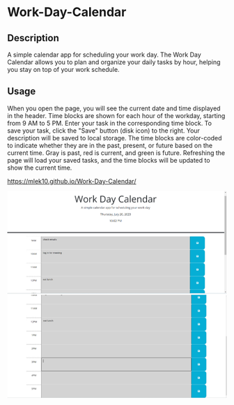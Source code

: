 # Work-Day-Calendar

## Description

A simple calendar app for scheduling your work day. The Work Day Calendar allows you to plan and organize your daily tasks by hour, helping you stay on top of your work schedule. 

## Usage

When you open the page, you will see the current date and time displayed in the header.
Time blocks are shown for each hour of the workday, starting from 9 AM to 5 PM.
Enter your task in the corresponding time block.
To save your task, click the "Save" button (disk icon) to the right. Your description will be saved to local storage.
The time blocks are color-coded to indicate whether they are in the past, present, or future based on the current time. Gray is past, red is current, and green is future. 
Refreshing the page will load your saved tasks, and the time blocks will be updated to show the current time.

https://mlek10.github.io/Work-Day-Calendar/

<img src="WD1.png">
<img src="WD2.png">